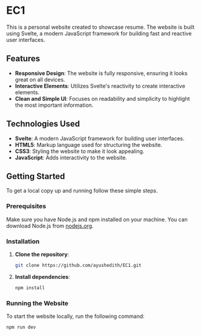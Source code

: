 # EC1

This is a personal website created to showcase resume. The website is built using Svelte, a modern JavaScript framework for building fast and reactive user interfaces.

## Features

- **Responsive Design**: The website is fully responsive, ensuring it looks great on all devices.
- **Interactive Elements**: Utilizes Svelte's reactivity to create interactive elements.
- **Clean and Simple UI**: Focuses on readability and simplicity to highlight the most important information.

## Technologies Used

- **Svelte**: A modern JavaScript framework for building user interfaces.
- **HTML5**: Markup language used for structuring the website.
- **CSS3**: Styling the website to make it look appealing.
- **JavaScript**: Adds interactivity to the website.

## Getting Started

To get a local copy up and running follow these simple steps.

### Prerequisites

Make sure you have Node.js and npm installed on your machine. You can download Node.js from [nodejs.org](https://nodejs.org/).

### Installation

1. **Clone the repository**:
    ```sh
    git clone https://github.com/ayushedith/EC1.git
    ```
2. **Install dependencies**:
    ```sh
    npm install
    ```

### Running the Website

To start the website locally, run the following command:
```sh
npm run dev
